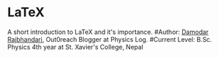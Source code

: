 # LaTeX
A short introduction to LaTeX and it's importance.
#Author: [Damodar Rajbhandari](mailto:dphysicslog@gmail.com), Out0reach Blogger at Physics Log.
#Current Level: B.Sc. Physics 4th year at St. Xavier's College, Nepal
